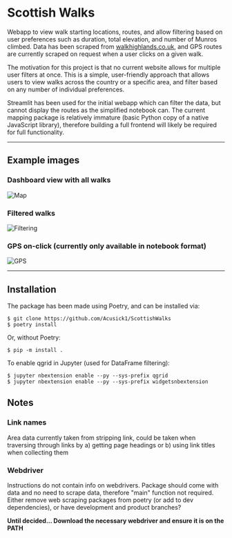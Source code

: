 # Scottish Walks
Webapp to view walk starting locations, routes, and allow filtering based on user preferences such as duration, total elevation, and number of Munros climbed. Data has been scraped from [walkhighlands.co.uk](https://www.walkhighlands.co.uk), and GPS routes are currently scraped on request when a user clicks on a given walk.

The motivation for this project is that no current website allows for multiple user filters at once. This is a simple, user-friendly approach that allows users to view walks across the country or a specific area, and filter based on any number of individual preferences.

Streamlit has been used for the initial webapp which can filter the data, but cannot display the routes as the simplified notebook can. The current mapping package is relatively immature (basic Python copy of a native JavaScript library), therefore building a full frontend will likely be required for full functionality.

---
## Example images
### Dashboard view with all walks
![Map](https://www.dropbox.com/s/2dje4ci5qfeeknm/dashboard_all.png?raw=1)

### Filtered walks
![Filtering](https://www.dropbox.com/s/crgnt7z5viq261d/dashboard_filtered.png?raw=1)

### GPS on-click (currently only available in notebook format)
![GPS](https://www.dropbox.com/s/2vaah7p3rybqyp2/gps_example.png?raw=1)

---
## Installation
The package has been made using Poetry, and can be installed via:

```
$ git clone https://github.com/Acusick1/ScottishWalks
$ poetry install
```
Or, without Poetry:
```
$ pip -m install .
```

To enable qgrid in Jupyter (used for DataFrame filtering):

```
$ jupyter nbextension enable --py --sys-prefix qgrid
$ jupyter nbextension enable --py --sys-prefix widgetsnbextension
```
## Notes

### Link names
Area data currently taken from stripping link, could be taken when traversing through links by a) getting page headings or b) using link titles when collecting them

### Webdriver
Instructions do not contain info on webdrivers. Package should come with data and no need to scrape data, therefore "main" function not required. Either remove web scraping packages from poetry (or add to dev dependencies), or have development and product branches?

**Until decided... Download the necessary webdriver and ensure it is on the PATH**